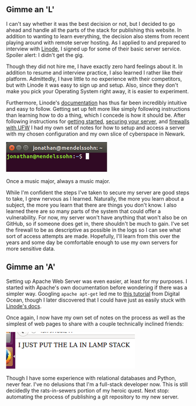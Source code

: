## Gimme an 'L'

I can't say whether it was the best decision or not, but I decided to go ahead and handle all the parts of the stack for publishing this website.  In addition to wanting to learn everything, the decision also stems from recent playing around with remote server hosting.  As I applied to and prepared to interview with [Linode](www.linode.com), I signed up for some of their basic server service.  Spoiler alert: I didn't get the gig.

Though they did not hire me, I have exactly zero hard feelings about it.  In addition to resume and interview practice, I also learned I rather like their platform.  Admittedly, I have little to no experience with their competitors, but with Linode it was easy to sign up and setup.  Also, since they don't make you pick your Operating System right away, it is easier to experiment.

Furthermore, Linode's [documentation](https://www.linode.com/docs) has thus far been incredibly intuitive and easy to follow.  Getting set up felt more like simply following instructions than learning how to do a thing, which I concede is how it should be.  After following instructions for [getting started](https://www.linode.com/docs/getting-started), [securing your server](https://www.linode.com/docs/security/securing-your-server), and [firewalls with UFW](https://www.linode.com/docs/security/firewalls/configure-firewall-with-ufw) I had my own set of notes for how to setup and access a server with my chosen configuration and my own slice of cyberspace in Newark.

![Server Screenshot](/posts/Mendelssohn.png)

Once a music major, always a music major.

While I'm confident the steps I've taken to secure my server are good steps to take, I grew nervous as I learned.  Naturally, the more you learn about a subject, the more you learn that there are things you don't know. I also learned there are so many parts of the system that could offer a vulnerability.  For now, my server won't have anything that won't also be on GitHub, so if someone does get in, there shouldn't be much to gain.  I've set the firewall to be as descriptive as possible in the logs so I can see what sort of access attempts are made.  Hopefully, I'll learn from this over the years and some day be comfortable enough to use my own servers for more sensitive data.

## Gimme an 'A'

Setting up Apache Web Server was even easier, at least for my purposes.  I started with Apache's own documentation before wondering if there was a simpler way.  Googling `apache apt-get` led me to [this tutorial](https://www.digitalocean.com/community/tutorials/how-to-install-the-apache-web-server-on-ubuntu-16-04) from Digital Ocean, though I later discovered that I could have just as easily stuck with [Linode's docs](https://linode.com/docs/web-servers/apache/apache-web-server-on-ubuntu-14-04).

Once again, I now have my own set of notes on the process as well as the simplest of web pages to share with a couple technically inclined friends:

![Hello Lamp](/posts/HelloLamp.png)

Though I have some experience with relational databases and Python, never fear.  I've no delusions that I'm a full-stack developer now.  This is still decidedly the rats-in-sewers portion of my heroic quest.  Next stop: automating the process of publishing a git repository to my new server.
